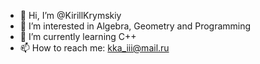 - 👋 Hi, I’m @KirillKrymskiy
- 👀 I’m interested in Algebra, Geometry and Programming
- 🌱 I’m currently learning C++
- 📫 How to reach me: kka_iii@mail.ru
